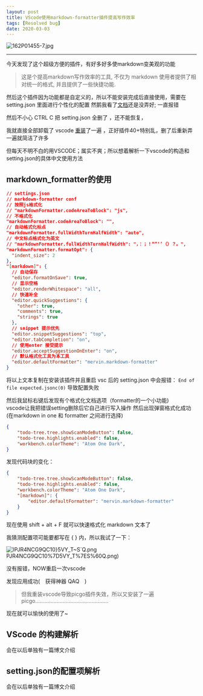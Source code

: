 ```yaml
---
layout: post
title: VScode使用markdown-formatter插件提高写作效率
tags: [Resolved bug]
date: 2020-03-03
---
```


![162P01455-7.jpg](https://raw.githubusercontent.com/fengwei2002/picture/master/fengwei2002/picture162P01455-7.jpg)

***

今天发现了这个超级方便的插件，有好多好多使markdown变美观的功能

> 这是个提高markdown写作效率的工具, 不仅为 markdown 使用者提供了相对统一的格式, 并且提供了一些快捷功能.

然后这个插件因为功能都是自定义的，所以不能安装完成后直接使用，需要在 setting.json 里面进行个性化的配置 然鹅我看了[文档](https://github.com/sumnow/markdown-formatter/blob/master/README_CN.md)还是没弄好; 一直报错

然后不小心 CTRL C 把 setting.json 全删了 ，还不能恢复，

我就直接全部卸载了 vscode [重装](https://blog.csdn.net/jpch89/article/details/89789247)了一遍 ，正好插件40+特别乱，删了后重新弄一遍就简洁了许多

但每天不明不白的用VSCODE；属实不爽；所以想着解析一下vscode的构造和setting.json的具体中文使用方法

## markdown_formatter的使用

``` json
// settings.json
// markdown-formatter conf
// 按照js格式化
// "markdownFormatter.codeAreaToBlock": "js",
// 不格式化
"markdownFormatter.codeAreaToBlock": "",
// 自动格式化标点
"markdownFormatter.fullWidthTurnHalfWidth": "auto",
// 中文标点格式化为英文
// "markdownFormatter.fullWidthTurnHalfWidth": "，：；！“”‘’（）？。",
"markdownFormatter.formatOpt": {
  "indent_size": 2
},
"[markdown]": {
  // 自动保存
  "editor.formatOnSave": true,
  // 显示空格
  "editor.renderWhitespace": "all",
  // 快速补全
  "editor.quickSuggestions": {
    "other": true,
    "comments": true,
    "strings": true
  },
  // snippet 提示优先
  "editor.snippetSuggestions": "top",
  "editor.tabCompletion": "on",
  // 使用enter 接受提示
  "editor.acceptSuggestionOnEnter": "on",
  // 默认格式化工具为本工具
  "editor.defaultFormatter": "mervin.markdown-formatter"
}
```

将以上文本复制在安装该插件并且重启 vsc 后的 setting.json 中会报错： `End of file expected.jsonc(0)` 导致配置失败

然后我鼠标右键后发现有个格式化文档选项（formatter的一个小功能)  
vscode让我把错误setting删除后它自己进行写入操作 然后出现弹窗格式化成功 (在markdown in one 和 formatter 之间进行选择)

``` json
{
    "todo-tree.tree.showScanModeButton": false,
    "todo-tree.highlights.enabled": false,
    "workbench.colorTheme": "Atom One Dark",
}
```

发现代码块的变化：

``` json
{
    "todo-tree.tree.showScanModeButton": false,
    "todo-tree.highlights.enabled": false,
    "workbench.colorTheme": "Atom One Dark",
    "[markdown]": {
        "editor.defaultFormatter": "mervin.markdown-formatter"
    }
}
```

现在使用 shift + alt + F 就可以快速格式化 markdown 文本了

我猜测配置项可能要都写在 { } 内，所以我试了一下：

![)PJR4NCG9QC10}5VY_T~S`Q.png](https://raw.githubusercontent.com/fengwei2002/picture/master/fengwei2002/picture)PJR4NCG9QC10%7D5VY_T%7ES%60Q.png)

没有报错，NOW重启一次vscode

发现应用成功(　获得神器 QAQ　)

> 但我重装vscode导致picgo插件失效，所以又安装了一遍 picgo................................................ 

现在就可以愉快的使用了~

## **VScode 的构建解析**

会在以后单独有一篇博文介绍

## **setting.json的配置项解析**

会在以后单独有一篇博文介绍

